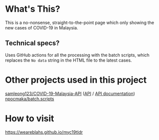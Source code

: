 # What's This?
This is a no-nonsense, straight-to-the-point page which only showing the new cases of COVID-19 in Malaysia.
## Technical specs?
Uses GitHub actions for all the processing with the batch scripts, which replaces the `No data` string in the HTML file to the latest cases.
# Other projects used in this project
[samleong123/COVID-19-Malaysia-API](https://github.com/samleong123/COVID-19-Malaysia-API) ([API](https://covid-19.samsam123.name.my/api/cases?date=latest) / [API documentation](https://covid-19.samsam123.name.my/api.html))  
[npocmaka/batch.scripts](https://raw.githubusercontent.com/npocmaka/batch.scripts)
# How to visit
https://weareblahs.github.io/myc19tldr
